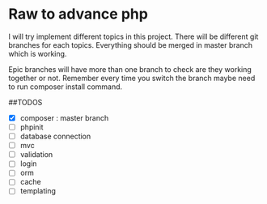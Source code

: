# Raw to advance php
I will try implement different topics in this project. There will be different git branches for each topics. Everything should be merged in master branch which is working. 

Epic branches will have  more than one branch to check are they working together or not. Remember every time you switch the branch maybe need to run composer install command.  

##TODOS
- [X] composer : master branch 
- [ ] phpinit
- [ ] database connection 
- [ ] mvc  
- [ ] validation   
- [ ] login    
- [ ] orm    
- [ ] cache    
- [ ] templating     
